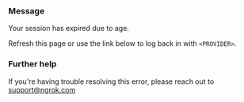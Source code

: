 
### Message
Your session has expired due to age.

Refresh this page or use the link below to log back in with <code>&lt;PROVIDER&gt;</code>.

### Further help
If you're having trouble resolving this error, please reach out to [support@ngrok.com](mailto:support@ngrok.com?subject=Help%20with%20ERR_NGROK_3100)

